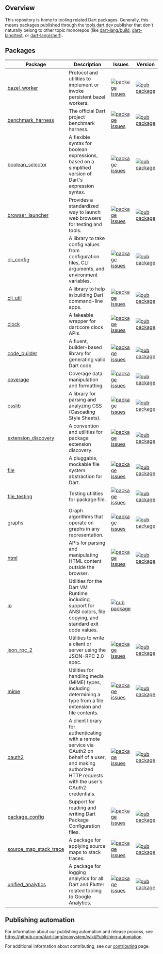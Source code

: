 <!-- [![Dart CI](https://github.com/dart-lang/tools/actions/workflows/dart.yml/badge.svg)](https://github.com/dart-lang/tools/actions/workflows/dart.yml) -->

## Overview

This repository is home to tooling related Dart packages. Generally, this means
packages published through the
[tools.dart.dev](https://pub.dev/publishers/tools.dart.dev) publisher that
don't naturally belong to other topic monorepos (like
[dart-lang/build](https://github.com/dart-lang/build),
[dart-lang/test](https://github.com/dart-lang/test), or
[dart-lang/shelf](https://github.com/dart-lang/shelf)).

## Packages

| Package | Description | Issues | Version |
| --- | --- | --- | --- |
| [bazel_worker](pkgs/bazel_worker/) | Protocol and utilities to implement or invoke persistent bazel workers. | [![package issues](https://img.shields.io/badge/package:bazel_worker-4774bc)](https://github.com/dart-lang/tools/issues?q=is%3Aissue+is%3Aopen+label%3Apackage%3Abazel_worker) | [![pub package](https://img.shields.io/pub/v/bazel_worker.svg)](https://pub.dev/packages/bazel_worker) |
| [benchmark_harness](pkgs/benchmark_harness/) | The official Dart project benchmark harness. | [![package issues](https://img.shields.io/badge/package:benchmark_harness-4774bc)](https://github.com/dart-lang/tools/issues?q=is%3Aissue+is%3Aopen+label%3Apackage%3Abenchmark_harness) | [![pub package](https://img.shields.io/pub/v/benchmark_harness.svg)](https://pub.dev/packages/benchmark_harness) |
| [boolean_selector](pkgs/boolean_selector/) | A flexible syntax for boolean expressions, based on a simplified version of Dart's expression syntax. | [![package issues](https://img.shields.io/badge/package:boolean_selector-4774bc)](https://github.com/dart-lang/tools/issues?q=is%3Aissue+is%3Aopen+label%3Apackage%3Aboolean_selector) | [![pub package](https://img.shields.io/pub/v/boolean_selector.svg)](https://pub.dev/packages/boolean_selector) |
| [browser_launcher](pkgs/browser_launcher/) | Provides a standardized way to launch web browsers for testing and tools. | [![package issues](https://img.shields.io/badge/package:browser_launcher-4774bc)](https://github.com/dart-lang/tools/issues?q=is%3Aissue+is%3Aopen+label%3Apackage%3Abrowser_launcher) | [![pub package](https://img.shields.io/pub/v/browser_launcher.svg)](https://pub.dev/packages/browser_launcher) |
| [cli_config](pkgs/cli_config/) | A library to take config values from configuration files, CLI arguments, and environment variables. | [![package issues](https://img.shields.io/badge/package:cli_config-4774bc)](https://github.com/dart-lang/tools/issues?q=is%3Aissue+is%3Aopen+label%3Apackage%3Acli_config) | [![pub package](https://img.shields.io/pub/v/cli_config.svg)](https://pub.dev/packages/cli_config) |
| [cli_util](pkgs/cli_util/) | A library to help in building Dart command-line apps. | [![package issues](https://img.shields.io/badge/package:cli_util-4774bc)](https://github.com/dart-lang/tools/issues?q=is%3Aissue+is%3Aopen+label%3Apackage%3Acli_util) | [![pub package](https://img.shields.io/pub/v/cli_util.svg)](https://pub.dev/packages/cli_util) |
| [clock](pkgs/clock/) | A fakeable wrapper for dart:core clock APIs. | [![package issues](https://img.shields.io/badge/package:clock-4774bc)](https://github.com/dart-lang/tools/issues?q=is%3Aissue+is%3Aopen+label%3Apackage%3Aclock) | [![pub package](https://img.shields.io/pub/v/clock.svg)](https://pub.dev/packages/clock) |
| [code_builder](pkgs/code_builder/) | A fluent, builder-based library for generating valid Dart code. | [![package issues](https://img.shields.io/badge/package:code_builder-4774bc)](https://github.com/dart-lang/tools/issues?q=is%3Aissue+is%3Aopen+label%3Apackage%3Acode_builder) | [![pub package](https://img.shields.io/pub/v/code_builder.svg)](https://pub.dev/packages/code_builder) |
| [coverage](pkgs/coverage/) | Coverage data manipulation and formatting | [![package issues](https://img.shields.io/badge/package:coverage-4774bc)](https://github.com/dart-lang/tools/issues?q=is%3Aissue+is%3Aopen+label%3Apackage%3Acoverage) | [![pub package](https://img.shields.io/pub/v/coverage.svg)](https://pub.dev/packages/coverage) |
| [csslib](pkgs/csslib/) | A library for parsing and analyzing CSS (Cascading Style Sheets). | [![package issues](https://img.shields.io/badge/package:csslib-4774bc)](https://github.com/dart-lang/tools/issues?q=is%3Aissue+is%3Aopen+label%3Apackage%3Acsslib) | [![pub package](https://img.shields.io/pub/v/csslib.svg)](https://pub.dev/packages/csslib) |
| [extension_discovery](pkgs/extension_discovery/) | A convention and utilities for package extension discovery. | [![package issues](https://img.shields.io/badge/package:extension_discovery-4774bc)](https://github.com/dart-lang/tools/issues?q=is%3Aissue+is%3Aopen+label%3Apackage%3Aextension_discovery) | [![pub package](https://img.shields.io/pub/v/extension_discovery.svg)](https://pub.dev/packages/extension_discovery) |
| [file](pkgs/file/) | A pluggable, mockable file system abstraction for Dart. | [![package issues](https://img.shields.io/badge/package:file-4774bc)](https://github.com/dart-lang/tools/issues?q=is%3Aissue+is%3Aopen+label%3Apackage%3Afile) | [![pub package](https://img.shields.io/pub/v/file.svg)](https://pub.dev/packages/file) |
| [file_testing](pkgs/file_testing/) | Testing utilities for package:file. | [![package issues](https://img.shields.io/badge/package:file_testing-4774bc)](https://github.com/dart-lang/tools/issues?q=is%3Aissue+is%3Aopen+label%3Apackage%3Afile_testing) | [![pub package](https://img.shields.io/pub/v/file_testing.svg)](https://pub.dev/packages/file_testing) |
| [graphs](pkgs/graphs/) | Graph algorithms that operate on graphs in any representation. | [![package issues](https://img.shields.io/badge/package:graphs-4774bc)](https://github.com/dart-lang/tools/issues?q=is%3Aissue+is%3Aopen+label%3Apackage%3Agraphs) | [![pub package](https://img.shields.io/pub/v/graphs.svg)](https://pub.dev/packages/graphs) |
| [html](pkgs/html/) | APIs for parsing and manipulating HTML content outside the browser. | [![package issues](https://img.shields.io/badge/package:html-4774bc)](https://github.com/dart-lang/tools/issues?q=is%3Aissue+is%3Aopen+label%3Apackage%3Ahtml) | [![pub package](https://img.shields.io/pub/v/html.svg)](https://pub.dev/packages/html) |
| [io](pkgs/io/) | Utilities for the Dart VM Runtime including support for ANSI colors, file copying, and standard exit code values. | [![pub package](https://img.shields.io/pub/v/io.svg)](https://pub.dev/packages/io) |
| [json_rpc_2](pkgs/json_rpc_2/) | Utilities to write a client or server using the JSON-RPC 2.0 spec. | [![package issues](https://img.shields.io/badge/package:json_rpc_2-4774bc)](https://github.com/dart-lang/tools/issues?q=is%3Aissue+is%3Aopen+label%3Apackage%3Ajson_rpc_2) | [![pub package](https://img.shields.io/pub/v/json_rpc_2.svg)](https://pub.dev/packages/json_rpc_2) |
| [mime](pkgs/mime/) | Utilities for handling media (MIME) types, including determining a type from a file extension and file contents. | [![package issues](https://img.shields.io/badge/package:mime-4774bc)](https://github.com/dart-lang/tools/issues?q=is%3Aissue+is%3Aopen+label%3Apackage%3Amime) | [![pub package](https://img.shields.io/pub/v/mime.svg)](https://pub.dev/packages/mime) |
| [oauth2](pkgs/oauth2/) | A client library for authenticating with a remote service via OAuth2 on behalf of a user, and making authorized HTTP requests with the user's OAuth2 credentials. | [![package issues](https://img.shields.io/badge/package:oauth2-4774bc)](https://github.com/dart-lang/tools/issues?q=is%3Aissue+is%3Aopen+label%3Apackage%3Aoauth2) | [![pub package](https://img.shields.io/pub/v/oauth2.svg)](https://pub.dev/packages/oauth2) |
| [package_config](pkgs/package_config/) | Support for reading and writing Dart Package Configuration files. | [![package issues](https://img.shields.io/badge/package:package_config-4774bc)](https://github.com/dart-lang/tools/issues?q=is%3Aissue+is%3Aopen+label%3Apackage%3Apackage_config) | [![pub package](https://img.shields.io/pub/v/package_config.svg)](https://pub.dev/packages/package_config) |
| [source_map_stack_trace](pkgs/source_map_stack_trace/) | A package for applying source maps to stack traces. | [![package issues](https://img.shields.io/badge/package:source_map_stack_trace-4774bc)](https://github.com/dart-lang/tools/issues?q=is%3Aissue+is%3Aopen+label%3Apackage%3Asource_map_stack_trace) | [![pub package](https://img.shields.io/pub/v/source_map_stack_trace.svg)](https://pub.dev/packages/source_map_stack_trace) |
| [unified_analytics](pkgs/unified_analytics/) | A package for logging analytics for all Dart and Flutter related tooling to Google Analytics. | [![package issues](https://img.shields.io/badge/package:unified_analytics-4774bc)](https://github.com/dart-lang/tools/issues?q=is%3Aissue+is%3Aopen+label%3Apackage%3Aunified_analytics) | [![pub package](https://img.shields.io/pub/v/unified_analytics.svg)](https://pub.dev/packages/unified_analytics) |

## Publishing automation

For information about our publishing automation and release process, see
https://github.com/dart-lang/ecosystem/wiki/Publishing-automation.

For additional information about contributing, see our
[contributing](CONTRIBUTING.md) page.

